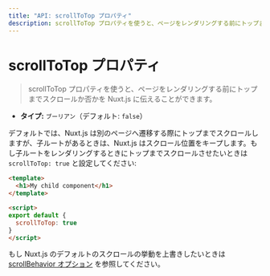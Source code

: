 ```yaml
---
title: "API: scrollToTop プロパティ"
description: scrollToTop プロパティを使うと、ページをレンダリングする前にトップまでスクロールか否かを Nuxt.js に伝えることができます。
---
```


<!-- title: "API: The scrollToTop Property" -->
<!-- description: The scrollToTop property lets you tell nuxt.js to scroll to the top before rendering the page. -->

<!-- # The scrollToTop Property -->

# scrollToTop プロパティ

<!-- \> The scrollToTop property lets you tell nuxt.js to scroll to the top before rendering the page. -->

> scrollToTop プロパティを使うと、ページをレンダリングする前にトップまでスクロールか否かを Nuxt.js に伝えることができます。

<!-- - **Type:** `Boolean` (default: `false`) -->

- **タイプ:** `ブーリアン`（デフォルト: `false`）

<!-- By default, nuxt.js scroll to the top when you go to another page, but with children routes, nuxt.js keep the scroll position, if you want to tell nuxt.js to scroll to the top when rendering your child route, set `scrollToTop: true`: -->

デフォルトでは、Nuxt.js は別のページへ遷移する際にトップまでスクロールしますが、子ルートがあるときは、Nuxt.js はスクロール位置をキープします。もし子ルートをレンダリングするときにトップまでスクロールさせたいときは `scrollToTop: true` と設定してください:

```html
<template>
  <h1>My child component</h1>
</template>

<script>
export default {
  scrollToTop: true
}
</script>
```

<!-- If you want to overwrite the default scroll behavior of nuxt.js, take a look at the [scrollBehavior option](/api/configuration-router#scrollBehavior). -->

もし Nuxt.js のデフォルトのスクロールの挙動を上書きしたいときは [scrollBehavior オプション](/api/configuration-router#scrollBehavior) を参照してください。
